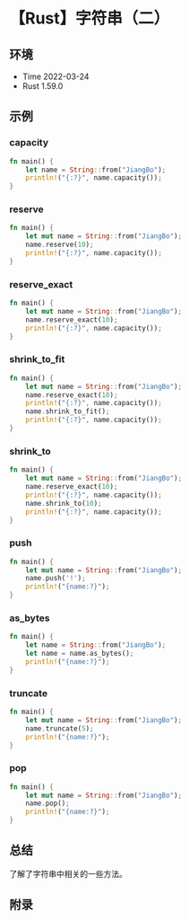 # 【Rust】字符串（二）

## 环境

- Time 2022-03-24
- Rust 1.59.0

## 示例

### capacity

```rust
fn main() {
    let name = String::from("JiangBo");
    println!("{:?}", name.capacity());
}
```

### reserve

```rust
fn main() {
    let mut name = String::from("JiangBo");
    name.reserve(10);
    println!("{:?}", name.capacity());
}
```

### reserve_exact

```rust
fn main() {
    let mut name = String::from("JiangBo");
    name.reserve_exact(10);
    println!("{:?}", name.capacity());
}
```

### shrink_to_fit

```rust
fn main() {
    let mut name = String::from("JiangBo");
    name.reserve_exact(10);
    println!("{:?}", name.capacity());
    name.shrink_to_fit();
    println!("{:?}", name.capacity());
}
```

### shrink_to

```rust
fn main() {
    let mut name = String::from("JiangBo");
    name.reserve_exact(10);
    println!("{:?}", name.capacity());
    name.shrink_to(10);
    println!("{:?}", name.capacity());
}
```

### push

```rust
fn main() {
    let mut name = String::from("JiangBo");
    name.push('!');
    println!("{name:?}");
}
```

### as_bytes

```rust
fn main() {
    let name = String::from("JiangBo");
    let name = name.as_bytes();
    println!("{name:?}");
}
```

### truncate

```rust
fn main() {
    let mut name = String::from("JiangBo");
    name.truncate(5);
    println!("{name:?}");
}
```

### pop

```rust
fn main() {
    let mut name = String::from("JiangBo");
    name.pop();
    println!("{name:?}");
}
```

## 总结

了解了字符串中相关的一些方法。

## 附录
